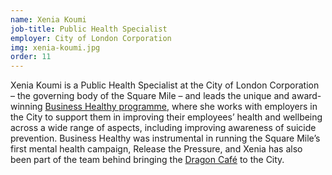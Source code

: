 ```yaml
---
name: Xenia Koumi
job-title: Public Health Specialist
employer: City of London Corporation
img: xenia-koumi.jpg
order: 11
---
```


Xenia Koumi is a Public Health Specialist at the City of London Corporation – the governing body of the Square Mile – and leads the unique and award-winning [Business Healthy programme](http://www.businesshealthy.org/), where she works with employers in the City to support them in improving their employees’ health and wellbeing across a wide range of aspects, including improving awareness of suicide prevention. Business Healthy was instrumental in running the Square Mile’s first mental health campaign, Release the Pressure, and Xenia has also been part of the team behind bringing the [Dragon Café](https://www.dragoncafeinthecity.com/) to the City.
